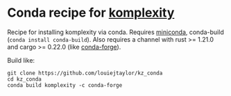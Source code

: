 # Conda recipe for [komplexity](https://github.com/eclarke/komplexity)

Recipe for installing komplexity via conda. Requires [miniconda](http://conda.pydata.org/miniconda.html), conda-build (`conda install conda-build`). Also requires a channel with rust >= 1.21.0 and cargo >= 0.22.0 (like [conda-forge](https://conda-forge.org/)).

Build like:

    git clone https://github.com/louiejtaylor/kz_conda
    cd kz_conda
    conda build komplexity -c conda-forge
